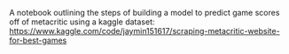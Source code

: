 A notebook outlining the steps of building a model to predict game scores off of metacritic using a kaggle dataset: https://www.kaggle.com/code/jaymin151617/scraping-metacritic-website-for-best-games

